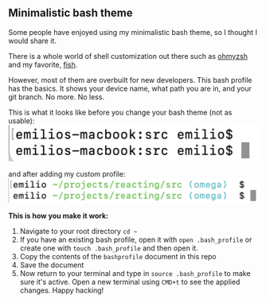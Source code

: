 ## Minimalistic bash theme

Some people have enjoyed using my minimalistic bash theme, so I thought I would share it. 

There is a whole world of shell customization out there such as [ohmyzsh](https://ohmyz.sh/) and my favorite, [fish](https://fishshell.com/). 

However, most of them are overbuilt for new developers. This bash profile has the basics. It shows your device name, what path you are in, and your git branch. No more. No less.

This is what it looks like before you change your bash theme (not as usable):
![Alt text](before.png)

and after adding my custom profile:
![Alt text](after.png)

**This is how you make it work:**

1. Navigate to your root directory `cd ~`
2. If you have an existing bash profile, open it with `open .bash_profile` or create one with `touch .bash_profile` and then open it.
3. Copy the contents of the `bashprofile` document in this repo
4. Save the document
5. Now return to your terminal and type in `source .bash_profile` to make sure it's active. Open a new terminal using `CMD+t` to see the applied changes. Happy hacking!

